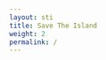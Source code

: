 ```yaml
---
layout: sti
title: Save The Island
weight: 2
permalink: /
---
```


<html lang="en"><head>
    <meta charset="UTF-8">
    <meta name="viewport" content="width=device-width, initial-scale=1.0">
    <title>Save The Island | Home</title>
    <link rel="stylesheet" href="https://tfngamesofficial.github.io/assets/css/navbar.css">
	  <link rel="shortcut icon" type="image/x-icon" href="{{ '/assets/favicon.ico' | relative_url }}">
	    <script>
        function loginWithEpic() {
            // Redirect the user to the Epic Games login page
            window.location.href = `https://www.epicgames.com/id/authorize?client_id=xyza7891D9UWmFmhLv4Qyprz2w9AQiof&redirect_uri=${window.location.href}&response_type=code&scope=basic_profile`;
        }

        // Function to decode the JWT token and display the displayName
        function decodeToken(token) {
            try {
                // Decode the payload of the token
                const payload = JSON.parse(atob(token.split('.')[1]));

                // Extract the displayName from the payload
                const displayName = payload.dn;

                // Update the button text to display the displayName
                document.getElementById("loggedInMessage").innerText = displayName;
            } catch (e) {
                console.error("Failed to decode token:", e);
                logout();
            }
        }

        // Function to save the access token in localStorage
        function saveAccessToken(accessToken) {
            localStorage.setItem('accessToken', accessToken);
        }

        // Function to check login status based on the access token in localStorage
        function checkLoginStatus() {
            const accessToken = localStorage.getItem('accessToken');
            if (accessToken) {
                // User is logged in
                decodeToken(accessToken);
                return true;
            } else {
                // User is not logged in
                document.getElementById("loggedInMessage").innerText = "LOGIN";
                return false;
            }
        }

        // Function to log out and remove the access token from localStorage
        function logout() {
            localStorage.removeItem('accessToken');
            // Additional actions for logging out, e.g., redirect to a logout page
        }

        // Example usage
        document.addEventListener("DOMContentLoaded", () => {
            const urlParams = new URLSearchParams(window.location.search);
            const code = urlParams.get('code');

            if (code) {
                // Make a request to the token endpoint to exchange the code for an access token
                fetch('https://corsproxy.io/?' + encodeURIComponent('https://api.epicgames.dev/epic/oauth/v2/token'), {
                    method: 'POST',
                    headers: {
                        'Content-Type': 'application/x-www-form-urlencoded',
                        'Authorization': 'Basic eHl6YTc4OTFEOVVXbUZtaEx2NFF5cHJ6Mnc5QVFpb2Y6RUNSSzhFTS9vbWRoUnlmK1dhNklqTGVOZHZVSE5rYTY3RHNuM1FuMEw0QQ==' // Replace with your client credentials
                    },
                    body: 'deployment_id=864f12bc0bdf472ea2a8c7c4b1485c25&grant_type=authorization_code&code=' + code
                })
                    .then(response => response.json())
                    .then(data => {
                        // Extract the access token from the response
                        const accessToken = data.access_token;
                        // Save the access token to localStorage
                        saveAccessToken(accessToken);
                        // Decode the access token and display the displayName
                        decodeToken(accessToken);
                    })
                    .catch(error => console.error('Error:', error));
            } else {
                // Check login status if there is no authorization code
                checkLoginStatus();
            }
        });
    </script>
    <style>
        body {
            background-color: #141414;
            color: #fff;
            font-family: Arial, sans-serif;
            margin: 0;
            padding: 0;
        }
/* Rounded Picture Styles */
.rounded-picture {
    text-align: center;
    margin-top: 20px;
padding: 25px;
    position: relative; /* Set the position to relative for absolute positioning */
}

.rounded-picture img {
    max-height: 500px;
    min-height: 500px;
    width: 1328px;
    padding: 25px;
    margin-top: -50px;
    border-radius: 40px;
    object-fit: cover; /* or use 'cover' based on your preference */
}

 .overlay {
    max-height: 500px;
    min-height: 500px;
    width: 1328px;
    margin-top: -25;
    margin-left: 84px;
    border-radius: 15px;
    text-align: center;
    position: absolute;
    background-color: rgba(0, 0, 0, 0.72);
    } 

.image-text {
    position: absolute;
    top: 45%;
    left: 50%;
    transform: translate(-50%, -50%);
    color: #fff;
}

.image-text h2 {
    font-size: 80px;
    margin-bottom: 10px;
line-height: 45px;
}

.image-text p {
    font-size: 30px;
line-height: -45px;
    color: #ddd;
}

	    /* Bootstrap-ähnliche Button-Klasse */
.btn {
  display: inline-block;
  font-weight: 400;
  text-align: center;
  white-space: nowrap;
  vertical-align: middle;
  user-select: none;
  border: 1px solid transparent;
  padding: 0.375rem 0.75rem;
  font-size: 1rem;
  line-height: 1.5;
  border-radius: 0.25rem;
  transition: color 0.15s ease-in-out, background-color 0.15s ease-in-out, border-color 0.15s ease-in-out, box-shadow 0.15s ease-in-out;
  cursor: pointer;
}

/* Bootstrap-ähnliche primäre Button-Farbe */
.btn-primary {
  color: #fff;
  background-color: #a60303;
  border-color: #a60303;
}

/* Bootstrap-ähnliche Hover- und Focus-Effekte */
.btn:hover, .btn:focus {
  color: #fff;
  background-color: #A60F0F;
  border-color: #A60F0F;
}

/* Bootstrap-ähnliche aktive und gedrückte Effekte */
.btn:active {
  color: #fff;
  background-color: #A60F0F;
  border-color: #A60F0F;
  box-shadow: 0 0.2rem 0.5rem rgba(167, 7, 7, 0.5);
}

/* Bootstrap-ähnliche deaktivierte Button-Stile */
.btn:disabled {
  color: #fff;
  background-color: #6c757d;
  border-color: #6c757d;
  cursor: not-allowed;
}

	            /* Rounded Boxes Styles */
        .rounded-box-container {
	    text-align: center;
            display: flex;
            justify-content: space-around;
    	   /* margin: -10px; */
	    padding-left: 90px;
	    padding-right: 90px;
        }

	roundtext {
		color: rgba(255, 255, 255, 0,1);
		padding: 15px;
}

        .rounded-box {
            background-color: #141414;
            border: 1px solid #272727;
            border-radius: 10px;
            padding: 10px;
            text-align: center;
            width: 30%; /* Adjusted width for responsiveness */
        }

        /* FAQ Styles */
        h3, h4 {
            color: #fff;
        }

        p {
            font-size: 16px;
            color: #aaa;
        }

        /* Support Page Styles */
        .support-text {
            margin-top: 20px;
        }
        text {
    font-size: 16px;
    font-weight: 700;
    line-height: 40px;
    text-transform: capitalize;
padding: 6px;
    }
.left {
    font-size: 11px;
    line-height: 16px;
    text-transform: capitalize !important;
    padding: 6px;
    padding-top: 17px;
    padding-left: calc(100% - 30%);
    }
.btn1.dropdown-toggle {
    font-size: 11px;
    line-height: 40px;
  color: #fff;
  text-transform: uppercase;
  border: 0px solid #dee2e6; /* Menu border */
  outline: none;
  box-shadow: none;
}

.dropdown-menu {
  background-color: rgb(39, 39, 39); /* Menu background color */
  box-shadow: 0 0 10px rgba(0, 0, 0, 0.1); /* Menu shadow */
  border: 0px solid #dee2e6; /* Menu border */
}

nav a.dropdown-item {
  color: #fff; /* Text color of dropdown items */
  padding: 8px 16px; /* Padding of dropdown items */
  text-decoration: none; /* No underline for links */
  display: block; /* Display each item as a block */
}

/* Highlight effect on hover of a dropdown item */
nav a.dropdown-item:hover {
  background-color: rgb(45, 45, 45); /* Background color on hover */
  color: #fff; /* Text color on hover */
}
</style>
</head>
<body>

    <!-- Custom Navbar
    <nav>
        <text href="#">Save The Island</text>
        <a href="#" class="active">OVERVIEW</a>
        <a href="/save-the-island/help" class="nav-link">HELP</a>
	    <a class="nav-link" id="loggedInMessage" onclick="loginWithEpic()">LOGIN</a>
	    <div class="left">
	    <button style="background-color:rgb(39,39,39); color:#fff; border-color:#ffffff00;" onclick="logout()">Logout</button>
	    </div>
    </nav> -->


    <div class="rounded-picture">
    <img src="https://wallpaper.dog/large/10812313.jpg" alt="Save The Island">
    <div class="image-text">
        <h2>Save The Island</h2>
        <p>The Save The Island event quests are now available! Earn In-Game rewards and more. By joining you will add "Save The Island" to your Epic Games account!</p>
<button class="btn btn-primary" onclick="saveAccessToken()">Try it now!</button>

    </div>
</div>
<center><h4>Steps</h4></center>
	<div class="rounded-box-container">
	<div class="rounded-box">
            <!-- <img src="https://cdn2.unrealengine.com/earn-rewards-120x120-ccb3638290e7.png"> -->
            <h3>JOIN</h3>
            <roundtext>Login with our DevGames account and join the event.</roundtext>
        </div>
	<div class="rounded-box">
            <!-- <img src="https://cdn2.unrealengine.com/earn-rewards-120x120-ccb3638290e7.png"> -->
            <h3>COMPLETE QUESTS</h3>
            <roundtext>Complete quests for new stages and to get in-game rewards.</roundtext>
        </div>
	<div class="rounded-box">
            <!-- <img src="https://cdn2.unrealengine.com/earn-rewards-120x120-ccb3638290e7.png"> -->
            <h3>HAVE FUN</h3>
            <roundtext>Complete additional "Fun Quests" in Battle Royale for additional xp.</roundtext>
        </div></div>
</body></html>
